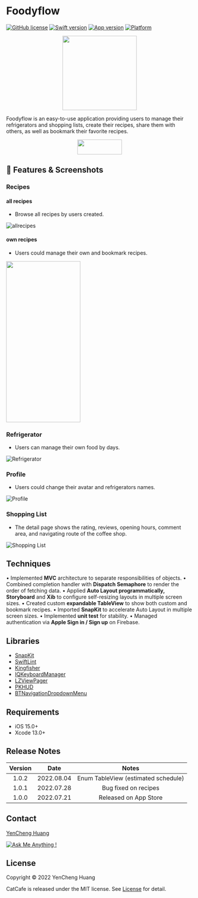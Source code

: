# Foodyflow 

[![GitHub license](https://img.shields.io/github/license/Naereen/StrapDown.js.svg)](https://github.com/Naereen/StrapDown.js/blob/master/LICENSE)
[![Swift version](https://img.shields.io/badge/Swift-5.0-orange)](https://developer.apple.com/swift/)
[![App version](https://img.shields.io/badge/version-1.0.1-blue)](https://apple.co/3xVk2Aj)
[![Platform](https://img.shields.io/badge/platform-iOS-lightgrey)](https://www.apple.com/tw/ios/ios-15/)

<p align="center">
  <img width="200" height="200" src="https://imgur.com/HoysHgq.png">
</p>

Foodyflow is an easy-to-use application providing users to manage their refrigerators and shopping lists, create their recipes, share them with others, as well as bookmark their favorite recipes.


<p align= "center">
<a href="https://apps.apple.com/jp/app/%E9%A3%9F%E5%85%89/id1630662293?l=en"><img src="https://user-images.githubusercontent.com/77667003/170689371-cf5b869d-5748-4683-b336-96010464b568.png" width="120" height="40" border="0"></a>
</p>


 
## :strawberry: Features & Screenshots


### Recipes
#### all recipes 
- Browse all recipes by users created.

![allrecipes](https://github.com/bernardpg/Foodyflow/blob/main/Screenshots/RecipePage.png)




#### own recipes 
- Users could manage their own and bookmark recipes. 
<img src="https://github.com/bernardpg/Foodyflow/blob/main/Screenshots/MyOwnRecipe.gif" width = "200" height = "433"/>

### Refrigerator
- Users can manage their own food by days.

![Refrigerator](https://github.com/bernardpg/Foodyflow/blob/main/Screenshots/RefrigeAdd.png)

### Profile 
- Users could change their avatar and refrigerators names.

![Profile](https://github.com/bernardpg/Foodyflow/blob/main/Screenshots/PersonalPage.gif)


### Shopping List
- The detail page shows the rating, reviews, opening hours, comment area, and navigating route of the coffee shop.

![Shopping List](https://github.com/bernardpg/Foodyflow/blob/main/Screenshots/shoplistAdd.png)






## Techniques

• Implemented **MVC** architecture to separate responsibilities of objects.
• Combined completion handler with **Dispatch Semaphore**
to render the order of fetching data.
• Applied **Auto Layout programmatically, Storyboard** and
**Xib** to configure self-resizing layouts in multiple screen sizes.
• Created custom **expandable TableView** to show both custom and
bookmark recipes.
• Imported **SnapKit** to accelerate Auto Layout in multiple screen sizes.
• Implemented **unit test** for stability.
• Managed authentication via **Apple Sign in / Sign up** on Firebase.

## Libraries
- [SnapKit](https://github.com/SnapKit/SnapKit)
- [SwiftLint](https://github.com/realm/SwiftLint)
- [Kingfisher](https://github.com/onevcat/Kingfisher)
- [IQKeyboardManager](https://github.com/hackiftekhar/IQKeyboardManager)
- [LZViewPager](https://github.com/ladmini/LZViewPager)
- [PKHUD](https://github.com/pkluz/PKHUD)
- [BTNavigationDropdownMenu](https://github.com/PhamBaTho/BTNavigationDropdownMenu)

## Requirements
- iOS 15.0+
- Xcode 13.0+

## Release Notes

| Version | Date | Notes |
|:-------------:|:-------------:|:-------------:|
| 1.0.2 | 2022.08.04 | Enum TableView (estimated schedule) |
| 1.0.1 | 2022.07.28 | Bug fixed on recipes |
| 1.0.0 | 2022.07.21 | Released on App Store |

## Contact

[YenCheng Huang](mailto:pghuang720@gmail.com)

[![Ask Me Anything !](https://img.shields.io/badge/Ask%20me-anything-1abc9c.svg)](https://GitHub.com/Naereen/ama)

## License 
Copyright © 2022 YenCheng Huang 

CatCafe is released under the MIT license. See [License](https://github.com/bernardpg/Foodyflow/blob/main/LICENSE) for detail.
